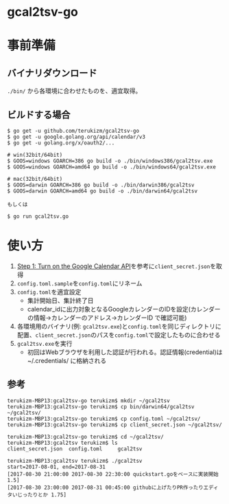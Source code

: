 gcal2tsv-go
===

# 事前準備

## バイナリダウンロード

`./bin/` から各環境に合わせたものを、適宜取得。

## ビルドする場合

```
$ go get -u github.com/terukizm/gcal2tsv-go
$ go get -u google.golang.org/api/calendar/v3
$ go get -u golang.org/x/oauth2/...
```

```
# win(32bit/64bit)
$ GOOS=windows GOARCH=386 go build -o ./bin/windows386/gcal2tsv.exe
$ GOOS=windows GOARCH=amd64 go build -o ./bin/windows64/gcal2tsv.exe

# mac(32bit/64bit)
$ GOOS=darwin GOARCH=386 go build -o ./bin/darwin386/gcal2tsv
$ GOOS=darwin GOARCH=amd64 go build -o ./bin/darwin64/gcal2tsv

もしくは

$ go run gcal2tsv.go
```

# 使い方

1. [Step 1: Turn on the Google Calendar API](https://developers.google.com/google-apps/calendar/quickstart/go)を参考に`client_secret.json`を取得
2. `config.toml.sample`を`config.toml`にリネーム
3. `config.toml`を適宜設定
    * 集計開始日、集計終了日
    * calendar_idに出力対象となるGoogleカレンダーのIDを設定(カレンダーの情報->カレンダーのアドレス->カレンダーID で確認可能)
4. 各環境用のバイナリ(例: `gcal2tsv.exe`)と`config.toml`を同じディレクトリに配置、`client_secret.json`のパスを`config.toml`で設定したものに合わせる
4. `gcal2tsv.exe`を実行
    * 初回はWebブラウザを利用した認証が行われる。認証情報(credential)は ~/.credentials/ に格納される

## 参考

```
terukizm-MBP13:gcal2tsv-go terukizm$ mkdir ~/gcal2tsv
terukizm-MBP13:gcal2tsv-go terukizm$ cp bin/darwin64/gcal2tsv ~/gcal2tsv/
terukizm-MBP13:gcal2tsv-go terukizm$ cp config.toml ~/gcal2tsv/
terukizm-MBP13:gcal2tsv-go terukizm$ cp client_secret.json ~/gcal2tsv/

terukizm-MBP13:gcal2tsv-go terukizm$ cd ~/gcal2tsv/
terukizm-MBP13:gcal2tsv terukizm$ ls
client_secret.json	config.toml		gcal2tsv

terukizm-MBP13:gcal2tsv terukizm$ ./gcal2tsv
start=2017-08-01, end=2017-08-31
[2017-08-30 21:00:00 2017-08-30 22:30:00 quickstart.goをベースに実装開始 1.5]
[2017-08-30 23:00:00 2017-08-31 00:45:00 githubに上げたりPR作ったりエディタいじったりとか 1.75]
```